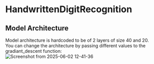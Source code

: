 # HandwrittenDigitRecognition  
## Model Architecture  
Model architecture is hardcoded to be of 2 layers of size 40 and 20.  
You can change the architecture by passing different values to the gradiant_descent function:  
![Screenshot from 2025-06-02 12-41-36](https://github.com/user-attachments/assets/6594208c-b920-4a85-b7b7-b43e7da86f52)
